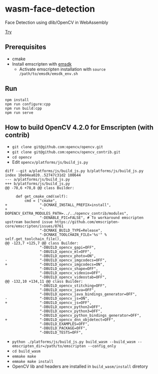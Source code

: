 # wasm-face-detection
Face Detection using dlib/OpenCV in WebAssembly

[Try](https://seanchas116.github.io/wasm-face-detection/)

## Prerequisites

* cmake
* Install emscripten with [emsdk](https://github.com/emscripten-core/emsdk)
  * Activate emscripten installation with `source /path/to/emsdk/emsdk_env.sh`

## Run

```
npm install
npm run configure:cpp
npm run build:cpp
npm run serve
```

## How to build OpenCV 4.2.0 for Emscripten (with contrib)

* `git clone git@github.com:opencv/opencv.git`
* `git clone git@github.com:opencv/opencv_contrib.git`
* `cd opencv`
* Edit `opencv/platforms/js/build_js.py`

```
diff --git a/platforms/js/build_js.py b/platforms/js/build_js.py
index 10e04ea020..52747c31d2 100644
--- a/platforms/js/build_js.py
+++ b/platforms/js/build_js.py
@@ -78,6 +78,8 @@ class Builder:
 
     def get_cmake_cmd(self):
         cmd = ["cmake",
+               "-DCMAKE_INSTALL_PREFIX=install",
+               "-DOPENCV_EXTRA_MODULES_PATH=../../opencv_contrib/modules",
                "-DENABLE_PIC=FALSE", # To workaround emscripten upstream backend issue https://github.com/emscripten-core/emscripten/issues/8761
                "-DCMAKE_BUILD_TYPE=Release",
                "-DCMAKE_TOOLCHAIN_FILE='%s'" % self.get_toolchain_file(),
@@ -123,7 +125,7 @@ class Builder:
                "-DBUILD_opencv_gapi=OFF",
                "-DBUILD_opencv_ml=OFF",
                "-DBUILD_opencv_photo=ON",
-               "-DBUILD_opencv_imgcodecs=OFF",
+               "-DBUILD_opencv_imgcodecs=ON",
                "-DBUILD_opencv_shape=OFF",
                "-DBUILD_opencv_videoio=OFF",
                "-DBUILD_opencv_videostab=OFF",
@@ -132,10 +134,11 @@ class Builder:
                "-DBUILD_opencv_stitching=OFF",
                "-DBUILD_opencv_java=OFF",
                "-DBUILD_opencv_java_bindings_generator=OFF",
-               "-DBUILD_opencv_js=ON",
+               "-DBUILD_opencv_js=OFF",
                "-DBUILD_opencv_python2=OFF",
                "-DBUILD_opencv_python3=OFF",
                "-DBUILD_opencv_python_bindings_generator=OFF",
+               "-DBUILD_opencv_dnn_objdetect=OFF",
                "-DBUILD_EXAMPLES=OFF",
                "-DBUILD_PACKAGE=OFF",
                "-DBUILD_TESTS=OFF",
```

* `python ./platforms/js/build_js.py build_wasm --build_wasm --emscripten_dir=/path/to/emscripten --config_only`
* `cd build_wasm`
* `emmake make`
* `emmake make install`
* OpenCV lib and headers are installed in `build_wasm/install` diretory
